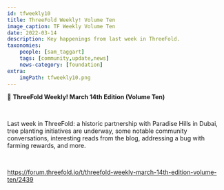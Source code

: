 ```yaml
---
id: tfweekly10
title: ThreeFold Weekly! Volume Ten
image_caption: TF Weekly Volume Ten
date: 2022-03-14
description: Key happenings from last week in ThreeFold.
taxonomies:
    people: [sam_taggart]
    tags: [community,update,news]
    news-category: [foundation]
extra:
    imgPath: tfweekly10.png
---
```


📰 **ThreeFold Weekly! March 14th Edition (Volume Ten)**

<br/>

Last week in ThreeFold: a historic partnership with Paradise Hills in Dubai, tree planting initiatives are underway, some notable community conversations, interesting reads from the blog, addressing a bug with farming rewards, and more.

<br/>

https://forum.threefold.io/t/threefold-weekly-march-14th-edition-volume-ten/2439